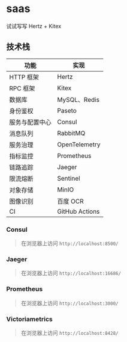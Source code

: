 # saas
试试写写 
Hertz + Kitex 



## 技术栈

| 功能      | 实现             |
|---------|----------------|
| HTTP 框架 | Hertz          |
| RPC 框架  | Kitex          |
| 数据库     | MySQL、Redis    |
| 身份鉴权    | Paseto         |
| 服务与配置中心 | Consul         |
| 消息队列    | RabbitMQ       |
| 服务治理    | OpenTelemetry  |
| 指标监控    | Prometheus     |
| 链路追踪    | Jaeger         |
| 限流熔断    | Sentinel       |
| 对象存储    | MinIO          |
| 图像识别    | 百度 OCR         |
| CI      | GitHub Actions |



### Consul
> 在浏览器上访问 `http://localhost:8500/`
> 
### Jaeger

> 在浏览器上访问 `http://localhost:16686/`

### Prometheus

> 在浏览器上访问 `http://localhost:3000/`


### Victoriametrics

> 在浏览器上访问 `http://localhost:8428/`

